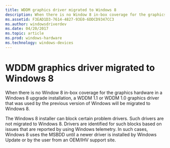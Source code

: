 ```yaml
---
title: WDDM graphics driver migrated to Windows 8
description: When there is no Window 8 in-box coverage for the graphics hardware in a Windows 8 upgrade installation, a WDDM 1.1 or WDDM 1.0 graphics driver that was used by the previous version of Windows will be migrated to Windows 8.
ms.assetid: F3EAD1D3-7614-4827-93E0-6DDCD9347CC3
ms.author: windowsdriverdev
ms.date: 04/20/2017
ms.topic: article
ms.prod: windows-hardware
ms.technology: windows-devices
---
```


# WDDM graphics driver migrated to Windows 8


When there is no Window 8 in-box coverage for the graphics hardware in a Windows 8 upgrade installation, a WDDM 1.1 or WDDM 1.0 graphics driver that was used by the previous version of Windows will be migrated to Windows 8.

The Windows 8 installer can block certain problem drivers. Such drivers are not migrated to Windows 8. Drivers are identified for such blocks based on issues that are reported by using Windows telemetry. In such cases, Windows 8 uses the MSBDD until a newer driver is installed by Windows Update or by the user from an OEM/IHV support site.

 

 





